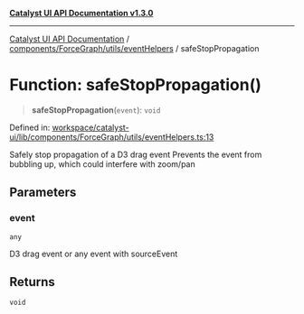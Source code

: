[**Catalyst UI API Documentation v1.3.0**](../../../../../README.md)

---

[Catalyst UI API Documentation](../../../../../README.md) / [components/ForceGraph/utils/eventHelpers](../README.md) / safeStopPropagation

# Function: safeStopPropagation()

> **safeStopPropagation**(`event`): `void`

Defined in: [workspace/catalyst-ui/lib/components/ForceGraph/utils/eventHelpers.ts:13](https://github.com/TheBranchDriftCatalyst/catalyst-ui/blob/main/lib/components/ForceGraph/utils/eventHelpers.ts#L13)

Safely stop propagation of a D3 drag event
Prevents the event from bubbling up, which could interfere with zoom/pan

## Parameters

### event

`any`

D3 drag event or any event with sourceEvent

## Returns

`void`
